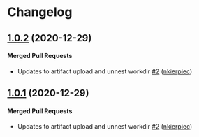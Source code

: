 # Changelog

<!-- latest_release 1.0.2 -->
## [1.0.2](https://github.com/chef/did-modify/tree/1.0.2) (2020-12-29)

#### Merged Pull Requests
- Updates to artifact upload and unnest workdir [#2](https://github.com/chef/did-modify/pull/2) ([nkierpiec](https://github.com/nkierpiec))
<!-- latest_release -->

## [1.0.1](https://github.com/chef/did-modify/tree/1.0.1) (2020-12-29)

#### Merged Pull Requests
- Updates to artifact upload and unnest workdir [#2](https://github.com/chef/did-modify/pull/2) ([nkierpiec](https://github.com/nkierpiec))